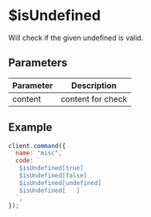 # $isUndefined

Will check if the given undefined is valid.

## Parameters

| Parameter | Description       |
| --------- | ----------------- |
| content   | content for check |

## Example

```js
client.command({
  name: "misc",
  code: `
   $isUndefined[true]
   $isUndefined[false]
   $isUndefined[undefined]
   $isUndefined[   ]
  `,
});
```
